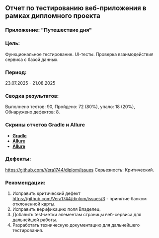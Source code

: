 ## Отчет по тестированию веб-приложения в рамках дипломного проекта
### Приложение: "Путешествие дня"
### Цель: 
Функциональное тестирование. UI-тесты. Проверка взаимодействия сервиса с базой данных.

### Период: 
23.07.2025 - 21.08.2025
### Сводка результатов: 
Выполнено тестов: 90, Пройдено: 72 (80%), упало: 18 (20%), Обнаружено дефектов: 8.

### Скрины отчетов Gradle и Allure
- [**Gradle**](https://github.com/Vera1744/diplom/blob/main/docs/gradle%20report.png)
- [**Allure**](https://github.com/Vera1744/diplom/blob/main/docs/Allure%20report1.png)
- [**Allure**](https://github.com/Vera1744/diplom/blob/main/docs/Allure%20report2.png)

### Дефекты:
https://github.com/Vera1744/diplom/issues
Серьезность: Критический.

### Рекомендации: 
1. Исправить критический дефект https://github.com/Vera1744/diplom/issues/3 - принятие банком отклоненной карты.
2. Исправить верификацию поля Владелец.
3. Добавить test-метки элементам страницы веб-сервиса для дальнейшей работы.
4. Разработать техническую документацию для дальнейшего тестирования.
